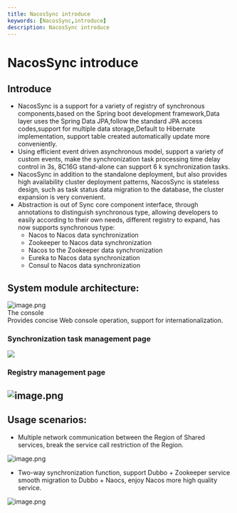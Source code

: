 ```yaml
---
title: NacosSync introduce
keywords: [NacosSync,introduce]
description: NacosSync introduce
---
```


# NacosSync introduce

## Introduce
* NacosSync is a support for a variety of registry of synchronous components,based on the Spring boot development framework,Data layer uses the Spring Data JPA,follow the standard JPA access codes,support for multiple data storage,Default to Hibernate implementation, support table created automatically update more conveniently.
* Using efficient event driven asynchronous model, support a variety of custom events, make the synchronization task processing time delay control in 3s, 8C16G stand-alone can support 6 k synchronization tasks.
* NacosSync in addition to the standalone deployment, but also provides high availability cluster deployment patterns, NacosSync is stateless design, such as task status data migration to the database, the cluster expansion is very convenient.
* Abstraction is out of Sync core component interface, through annotations to distinguish synchronous type, allowing developers to easily according to their own needs, different registry to expand, has now supports synchronous type:
  * Nacos to Nacos data synchronization
  * Zookeeper to Nacos data synchronization
  * Nacos to the Zookeeper data synchronization 
  * Eureka to Nacos data synchronization
  * Consul to Nacos data synchronization
<a name="d384971e"></a>
## System module architecture:
![image.png](https://img.alicdn.com/tfs/TB12VPaJVzqK1RjSZSgXXcpAVXa-886-752.png)<br />The console<br />Provides concise Web console operation, support for internationalization.<br />
<a name="b3408d06"></a>
### Synchronization task management page
![](https://img.alicdn.com/tfs/TB1eSYyJ5LaK1RjSZFxXXamPFXa-2866-1064.png)
<a name="091bc34b"></a>
### Registry management page
<a name="53fdb015"></a>
## ![image.png](https://img.alicdn.com/tfs/TB1e_rdJ7voK1RjSZFNXXcxMVXa-2876-1124.png)
<a name="f6a633db"></a>
## Usage scenarios:
* Multiple network communication between the Region of Shared services, break the service call restriction of the Region.

![image.png](https://img.alicdn.com/tfs/TB1Mo6yJ4jaK1RjSZKzXXXVwXXa-1136-798.png)

* Two-way synchronization function, support Dubbo + Zookeeper service smooth migration to Dubbo + Naocs, enjoy Nacos more high quality service.

![image.png](https://img.alicdn.com/tfs/TB1Dza8J9zqK1RjSZPxXXc4tVXa-1728-838.png)
